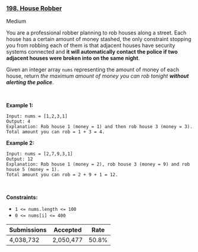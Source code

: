 ### [198. House Robber](https://leetcode.com/problems/house-robber/description/?envType=daily-question&envId=2024-01-21)

Medium

You are a professional robber planning to rob houses along a street. Each house has a certain amount of money stashed, the only constraint stopping you from robbing each of them is that adjacent houses have security systems connected and __it will automatically contact the police if two adjacent houses were broken into on the same night__.

Given an integer array `` nums `` representing the amount of money of each house, return _the maximum amount of money you can rob tonight __without alerting the police___.

 

<strong class="example">Example 1:</strong>

```
Input: nums = [1,2,3,1]
Output: 4
Explanation: Rob house 1 (money = 1) and then rob house 3 (money = 3).
Total amount you can rob = 1 + 3 = 4.
```

<strong class="example">Example 2:</strong>

```
Input: nums = [2,7,9,3,1]
Output: 12
Explanation: Rob house 1 (money = 2), rob house 3 (money = 9) and rob house 5 (money = 1).
Total amount you can rob = 2 + 9 + 1 = 12.
```

 

__Constraints:__

*   `` 1 <= nums.length <= 100 ``
*   `` 0 <= nums[i] <= 400 ``

| Submissions    | Accepted     | Rate   |
| -------------- | ------------ | ------ |
| 4,038,732 | 2,050,477 | 50.8% |